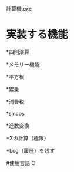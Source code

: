 計算機.exe
# 実装する機能

*四則演算

*メモリー機能

*平方根

*累乗

*消費税

*sincos

*進数変換

*Σの計算（極限）

*Log（履歴）を残す

#使用言語
  C
